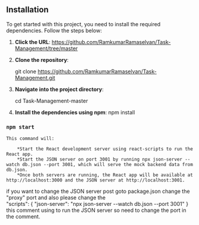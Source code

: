 
## Installation

To get started with this project, you need to install the required dependencies. Follow the steps below:
1. **Click the URL**:
        https://github.com/RamkumarRamaselvan/Task-Management/tree/master

2. **Clone the repository**:

   git clone https://github.com/RamkumarRamaselvan/Task-Management.git

3. **Navigate into the project directory**:

    cd Task-Management-master

4. **Install the dependencies using npm**:
    npm install

### `npm start`
    This command will:

        *Start the React development server using react-scripts to run the React app.
        *Start the JSON server on port 3001 by running npx json-server --watch db.json --port 3001, which will serve the mock backend data from db.json.
        *Once both servers are running, the React app will be available at http://localhost:3000 and the JSON server at http://localhost:3001.

if you want to change the JSON server post goto package.json change the "proxy" port and also please change the  
"scripts": {
    "json-server": "npx json-server --watch db.json --port 3001"
}
this comment using to run the JSON server so need to change the port in the comment.



